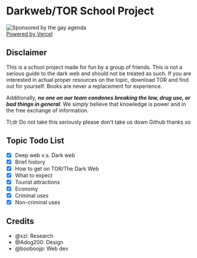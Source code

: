 # Darkweb/TOR School Project

![Sponsored by the gay agenda](https://pride-badges.pony.workers.dev/static/v1?label=sponsored%20by%20the%20gay%20agenda&stripeWidth=6&stripeColors=E40303,FF8C00,FFED00,008026,24408E,732982)  
[Powered by Vercel](https://darkweb-project.vercel.app/)

## Disclaimer
This is a school project made for fun by a group of friends. This is not a serious guide to the dark web and should not be treated as such. If you are interested in actual proper resources on the topic, download TOR and find out for yourself. Books are never a replacement for experience.  

Additionally, ***no one on our team condones breaking the law, drug use, or bad things in general***. We simply believe that knowledge is power and in the free exchange of information.  

Tl;dr Do not take this seriously please don't take us down Github thanks xo

## Topic Todo List
- [x] Deep web v.s. Dark web
- [x] Brief history
- [x] How to get on TOR/The Dark Web
- [x] What to expect
- [x] Tourist attractions
- [x] Economy
- [x] Criminal uses
- [X] Non-criminal uses

## Credits
- @xzi: Research
- @Adog200: Design
- @booboojp: Web dev
